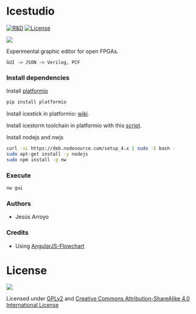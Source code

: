 # Icestudio

[![R&D](https://img.shields.io/badge/-R%26D-brightgreen.svg)](https://github.com/Jesus89/icestudio)
[![License](http://img.shields.io/:license-gpl-blue.svg)](http://opensource.org/licenses/GPL-2.0)

![][icestudio-demo]

Experimental graphic editor for open FPGAs.

    GUI -> JSON -> Verilog, PCF

### Install dependencies

Install [platformio](platformio.org)
```bash
pip install platformio
```

Install icestick in platformio: [wiki](https://github.com/bqlabs/Platformio-FPGA/wiki/Platformio-FPGA-wiki-home).

Install icestorm toolchain in platformio with this [script](https://github.com/bqlabs/Platformio-FPGA/blob/master/build-toolchain.sh).

Install nodejs and nwjs
```bash
curl -sL https://deb.nodesource.com/setup_4.x | sudo -E bash -
sudo apt-get install -y nodejs
sudo npm install -g nw
```

### Execute

```bash
nw gui
```

### Authors

* Jesús Arroyo

### Credits

* Using [AngularJS-Flowchart](https://github.com/codecapers/AngularJS-FlowChart)

# License

![][bq-logo-cc-sa]

Licensed under [GPLv2](http://opensource.org/licenses/GPL-2.0) and [Creative Commons Attribution-ShareAlike 4.0 International License](http://creativecommons.org/licenses/by-sa/4.0/)

[icestudio-demo]: doc/images/icestudio.gif
[bq-logo-cc-sa]: doc/images/bq-logo-cc-sa-small-150px.png.gif
